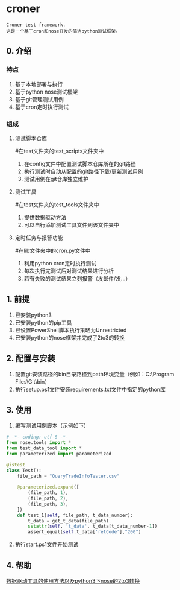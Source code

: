 # croner
    
    Croner test framework.
    这是一个基于cron和nose开发的简洁python测试框架。

## 0. 介绍
    
### 特点
    
1. 基于本地部署与执行
2. 基于python nose测试框架
3. 基于git管理测试用例
4. 基于cron定时执行测试
    
### 组成

1. 测试脚本仓库

    #在test文件夹的test_scripts文件夹中
    1. 在config文件中配置测试脚本仓库所在的git路径
    2. 执行测试时自动从配置的git路径下载/更新测试用例
    3. 测试用例在git仓库独立维护
    
2. 测试工具

    #在test文件夹的test_tools文件夹中
    1. 提供数据驱动方法
    2. 可以自行添加测试工具文件到该文件夹中
    
3. 定时任务与报警功能

    #在lib文件夹中的cron.py文件中
    1. 利用python cron定时执行测试
    2. 每次执行完测试后对测试结果进行分析
    3. 若有失败的测试结果立刻报警（发邮件/发...）

## 1. 前提
    
1. 已安装python3
2. 已安装python的pip工具
3. 已设置PowerShell脚本执行策略为Unrestricted
4. 已安装python的nose框架并完成了2to3的转换
    
## 2. 配置与安装

1. 配置git安装路径的bin目录路径到path环境变量（例如：C:\Program Files\Git\bin）
2. 执行setup.ps1文件安装requirements.txt文件中指定的python库

## 3. 使用

1. 编写测试用例脚本（示例如下）

```python
# -*- coding: utf-8 -*-
from nose.tools import *
from test_data_tool import *
from parameterized import parameterized

@istest
class Test():
    file_path = "QueryTradeInfoTester.csv"
    
    @parameterized.expand([
        (file_path, 1),
        (file_path, 2),
        (file_path, 3),
    ])
    def test_1(self, file_path, t_data_number):
        t_data = get_t_data(file_path)
        setattr(self, 't_data', t_data[t_data_number-1])
        assert_equal(self.t_data['retCode'],"200")
```

2. 执行start.ps1文件开始测试

## 4. 帮助

[数据驱动工具的使用方法以及python3下nose的2to3转换](http://www.cnblogs.com/LanTianYou/p/7298200.html)
